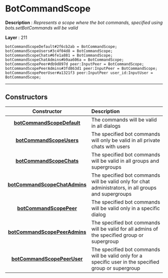 # BotCommandScope

**Description** : *Represents a scope where the bot commands, specified using bots.setBotCommands will be valid*

**Layer** : 211

```tl
botCommandScopeDefault#2f6cb2ab = BotCommandScope;
botCommandScopeUsers#3c4f04d8 = BotCommandScope;
botCommandScopeChats#6fe1a881 = BotCommandScope;
botCommandScopeChatAdmins#b9aa606a = BotCommandScope;
botCommandScopePeer#db9d897d peer:InputPeer = BotCommandScope;
botCommandScopePeerAdmins#3fd863d1 peer:InputPeer = BotCommandScope;
botCommandScopePeerUser#a1321f3 peer:InputPeer user_id:InputUser = BotCommandScope;
```

---

## Constructors

| Constructor | Description |
| :---: | :--- |
| [**botCommandScopeDefault**](constructor/botCommandScopeDefault) | The commands will be valid in all dialogs |
| [**botCommandScopeUsers**](constructor/botCommandScopeUsers) | The specified bot commands will only be valid in all private chats with users |
| [**botCommandScopeChats**](constructor/botCommandScopeChats) | The specified bot commands will be valid in all groups and supergroups |
| [**botCommandScopeChatAdmins**](constructor/botCommandScopeChatAdmins) | The specified bot commands will be valid only for chat administrators, in all groups and supergroups |
| [**botCommandScopePeer**](constructor/botCommandScopePeer) | The specified bot commands will be valid only in a specific dialog |
| [**botCommandScopePeerAdmins**](constructor/botCommandScopePeerAdmins) | The specified bot commands will be valid for all admins of the specified group or supergroup |
| [**botCommandScopePeerUser**](constructor/botCommandScopePeerUser) | The specified bot commands will be valid only for a specific user in the specified group or supergroup |